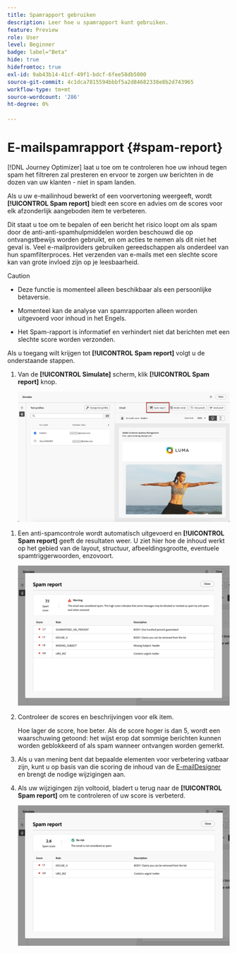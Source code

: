 ```yaml
---
title: Spamrapport gebruiken
description: Leer hoe u spamrapport kunt gebruiken.
feature: Preview
role: User
level: Beginner
badge: label="Beta"
hide: true
hidefromtoc: true
exl-id: 9ab43b14-41cf-49f1-bdcf-6fee58db5000
source-git-commit: 4c1dca7815594bbbf5a2d84682338e8b2d743965
workflow-type: tm+mt
source-wordcount: '286'
ht-degree: 0%

---
```


# E-mailspamrapport {#spam-report}

[!DNL Journey Optimizer] laat u toe om te controleren hoe uw inhoud tegen spam het filtreren zal presteren en ervoor te zorgen uw berichten in de dozen van uw klanten - niet in spam landen.

Als u uw e-mailinhoud bewerkt of een voorvertoning weergeeft, wordt **[!UICONTROL Spam report]** biedt een score en advies om de scores voor elk afzonderlijk aangeboden item te verbeteren.

Dit staat u toe om te bepalen of een bericht het risico loopt om als spam door de anti-anti-spamhulpmiddelen worden beschouwd die op ontvangstbewijs worden gebruikt, en om acties te nemen als dit niet het geval is. Veel e-mailproviders gebruiken gereedschappen als onderdeel van hun spamfilterproces. Het verzenden van e-mails met een slechte score kan van grote invloed zijn op je leesbaarheid.


>[!CAUTION]
>
>* Deze functie is momenteel alleen beschikbaar als een persoonlijke bètaversie.
>
>* Momenteel kan de analyse van spamrapporten alleen worden uitgevoerd voor inhoud in het Engels.
>
>* Het Spam-rapport is informatief en verhindert niet dat berichten met een slechte score worden verzonden.

Als u toegang wilt krijgen tot **[!UICONTROL Spam report]** volgt u de onderstaande stappen.

1. Van de **[!UICONTROL Simulate]** scherm, klik **[!UICONTROL Spam report]** knop.

   ![](assets/spam-report-button.png)

<!--
    You can also open the [Email Designer](../email/content-from-scratch.md), click the **[!UICONTROL More]** button and select **[!UICONTROL Check spam score]** from the menu.

    ![](assets/spam-report-check-score.png)
-->

1. Een anti-spamcontrole wordt automatisch uitgevoerd en **[!UICONTROL Spam report]** geeft de resultaten weer. U ziet hier hoe de inhoud werkt op het gebied van de layout, structuur, afbeeldingsgrootte, eventuele spamtriggerwoorden, enzovoort.

   ![](assets/spam-report-high-score.png)

1. Controleer de scores en beschrijvingen voor elk item.

   Hoe lager de score, hoe beter. Als de score hoger is dan 5, wordt een waarschuwing getoond: het wijst erop dat sommige berichten kunnen worden geblokkeerd of als spam wanneer ontvangen worden gemerkt.

1. Als u van mening bent dat bepaalde elementen voor verbetering vatbaar zijn, kunt u op basis van die scoring de inhoud van de [E-mailDesigner](../email/content-from-scratch.md) en brengt de nodige wijzigingen aan.

1. Als uw wijzigingen zijn voltooid, bladert u terug naar de **[!UICONTROL Spam report]** om te controleren of uw score is verbeterd.

   ![](assets/spam-report-low-score.png)

<!--You can also check the message's alerts for warnings on potential risk of spam detection. Follow the steps below.

1. Click the **[!UICONTROL Alerts]** button on top right of the screen. [Learn more on email alerts](../email/create-email.md#check-email-alerts)

1. If **[!UICONTROL Spam checker alert]** is displayed, you should check your content for a potential risk of spam using the **[!UICONTROL Spam report]** feature as detailed above.

    ![](assets/spam-report-alert.png)
-->
